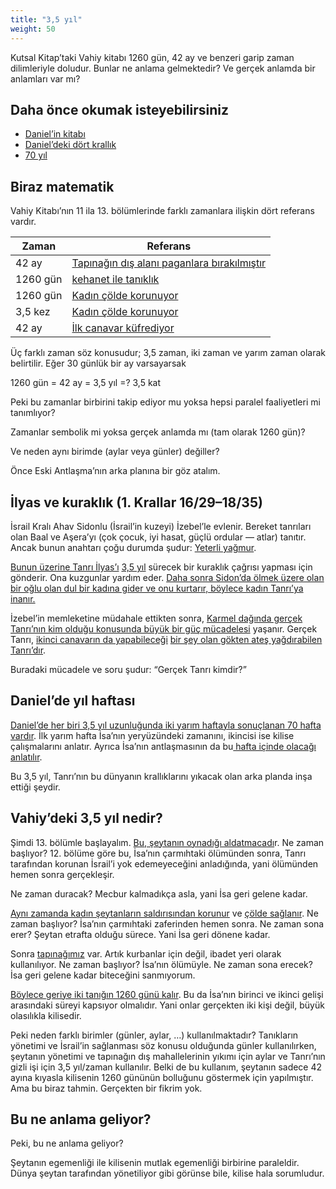 ```yaml
---
title: "3,5 yıl"
weight: 50
---
```


Kutsal Kitap’taki Vahiy kitabı 1260 gün, 42 ay ve benzeri garip zaman dilimleriyle doludur. Bunlar ne anlama gelmektedir? Ve gerçek anlamda bir anlamları var mı?

## Daha önce okumak isteyebilirsiniz

<a name="f73a"></a>
- [Daniel’in kitabı](../../../../bible/daniel/expl/the-book-of-daniel)
- [Daniel’deki dört krallık](../../../../bible/daniel/expl/the-four-kingdoms-in-daniel)
- [70 yıl](../../../../bible/daniel/expl/the-70-year-weeks)

## Biraz matematik

<a name="05a6"></a>
Vahiy Kitabı’nın 11 ila 13. bölümlerinde farklı zamanlara ilişkin dört referans vardır.

| Zaman | Referans |
|-------|----------|
| 42 ay | [Tapınağın dış alanı paganlara bırakılmıştır](https://www.bibleserver.com/TR/Vahiy11%2C2) |
| 1260 gün | [kehanet ile tanıklık](https://www.bibleserver.com/TR/Vahiy11%2C3) |
| 1260 gün | [Kadın çölde korunuyor](https://www.bibleserver.com/TR/Vahiy12%2C6) |
| 3,5 kez | [Kadın çölde korunuyor](https://www.bibleserver.com/TR/Vahiy12%2C14) |
| 42 ay | [İlk canavar küfrediyor](https://www.bibleserver.com/TR/Vahiy13%2C5) |

Üç farklı zaman söz konusudur; 3,5 zaman, iki zaman ve yarım zaman olarak belirtilir. Eğer 30 günlük bir ay varsayarsak

1260 gün = 42 ay = 3,5 yıl =? 3,5 kat

Peki bu zamanlar birbirini takip ediyor mu yoksa hepsi paralel faaliyetleri mi tanımlıyor?

Zamanlar sembolik mi yoksa gerçek anlamda mı (tam olarak 1260 gün)?

Ve neden aynı birimde (aylar veya günler) değiller?

Önce Eski Antlaşma’nın arka planına bir göz atalım.

## İlyas ve kuraklık (1. Krallar 16/29–18/35)

<a name="08ef"></a>
İsrail Kralı Ahav Sidonlu (İsrail’in kuzeyi) İzebel’le evlenir. Bereket tanrıları olan Baal ve Aşera’yı (çok çocuk, iyi hasat, güçlü ordular — atlar) tanıtır. Ancak bunun anahtarı çoğu durumda şudur: [Yeterli yağmur](https://www.bibleserver.com/TR/1.Krallar17%3A8).

[Bunun üzerine Tanrı İlyas’ı](https://www.bibleserver.com/TR/1.Krallar17%3A1) [3,5 yıl](https://www.bibleserver.com/TR/Luka4%3A25) sürecek bir kuraklık çağrısı yapması için gönderir. Ona kuzgunlar yardım eder. [Daha sonra Sidon’da ölmek üzere olan bir oğlu olan dul bir kadına gider ve onu kurtarır, böylece kadın Tanrı’ya inanır.](https://www.bibleserver.com/TR/1.Krallar17%3A6-24)

İzebel’in memleketine müdahale ettikten sonra, [Karmel dağında gerçek Tanrı’nın kim olduğu konusunda büyük bir güç mücadelesi](https://www.bibleserver.com/TR/1.Krallar18%3A16-46) yaşanır. Gerçek Tanrı, [ikinci canavarın da yapabileceği](https://www.bibleserver.com/TR/Vahiy13%3A13) [bir şey olan gökten ateş yağdırabilen Tanrı’dır](https://www.bibleserver.com/TR/1.Krallar18%3A16-46).

Buradaki mücadele ve soru şudur: “Gerçek Tanrı kimdir?”

## Daniel’de yıl haftası

<a name="eb7b"></a>
[Daniel’de her biri 3,5 yıl uzunluğunda iki yarım haftayla sonuçlanan 70 hafta vardır](../../../../bible/daniel/expl/the-70-year-weeks). İlk yarım hafta İsa’nın yeryüzündeki zamanını, ikincisi ise kilise çalışmalarını anlatır. Ayrıca İsa’nın antlaşmasının da bu[ hafta içinde olacağı anlatılır](https://www.bibleserver.com/TR/Daniel9%3A27).

Bu 3,5 yıl, Tanrı’nın bu dünyanın krallıklarını yıkacak olan arka planda inşa ettiği şeydir.

## Vahiy’deki 3,5 yıl nedir?

<a name="b4e3"></a>
Şimdi 13. bölümle başlayalım. [Bu, şeytanın oynadığı aldatmacadı](../../../../content/beasts/expl/the-nature-of-the-beast-in-the-book-of-revelation)r. Ne zaman başlıyor? 12. bölüme göre bu, İsa’nın çarmıhtaki ölümünden sonra, Tanrı tarafından korunan İsrail’i yok edemeyeceğini anladığında, yani ölümünden hemen sonra gerçekleşir.

Ne zaman duracak? Mecbur kalmadıkça asla, yani İsa geri gelene kadar.

[Aynı zamanda kadın şeytanların saldırısından korunur](https://www.bibleserver.com/TR/Vahiy12%3A6) ve [çölde sağlanır](https://www.bibleserver.com/TR/Vahiy12%3A14). Ne zaman başlıyor? İsa’nın çarmıhtaki zaferinden hemen sonra. Ne zaman sona erer? Şeytan etrafta olduğu sürece. Yani İsa geri dönene kadar.

Sonra [tapınağımız](https://www.bibleserver.com/TR/Vahiy11%3A1-2) var. Artık kurbanlar için değil, ibadet yeri olarak kullanılıyor. Ne zaman başlıyor? İsa’nın ölümüyle. Ne zaman sona erecek? İsa geri gelene kadar biteceğini sanmıyorum.

[Böylece geriye iki tanığın 1260 günü kalır](https://www.bibleserver.com/TR/Vahiy11%3A3). Bu da İsa’nın birinci ve ikinci gelişi arasındaki süreyi kapsıyor olmalıdır. Yani onlar gerçekten iki kişi değil, büyük olasılıkla kilisedir.

Peki neden farklı birimler (günler, aylar, …) kullanılmaktadır? Tanıkların yönetimi ve İsrail’in sağlanması söz konusu olduğunda günler kullanılırken, şeytanın yönetimi ve tapınağın dış mahallelerinin yıkımı için aylar ve Tanrı’nın gizli işi için 3,5 yıl/zaman kullanılır. Belki de bu kullanım, şeytanın sadece 42 ayına kıyasla kilisenin 1260 gününün bolluğunu göstermek için yapılmıştır. Ama bu biraz tahmin. Gerçekten bir fikrim yok.

## Bu ne anlama geliyor?

<a name="1562"></a>
Peki, bu ne anlama geliyor?

Şeytanın egemenliği ile kilisenin mutlak egemenliği birbirine paraleldir. Dünya şeytan tarafından yönetiliyor gibi görünse bile, kilise hala sorumludur.


